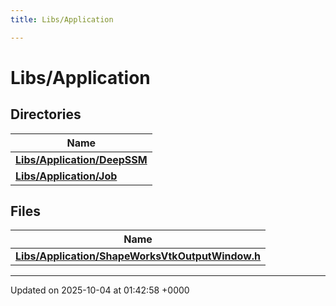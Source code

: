 ```yaml
---
title: Libs/Application

---
```


# Libs/Application



## Directories

| Name           |
| -------------- |
| **[Libs/Application/DeepSSM](../Files/dir_6a983b09072555944f6e4668cf5f99a9.md#dir-libs/application/deepssm)**  |
| **[Libs/Application/Job](../Files/dir_d0685ddcbfeb436aff8439708f351fe6.md#dir-libs/application/job)**  |

## Files

| Name           |
| -------------- |
| **[Libs/Application/ShapeWorksVtkOutputWindow.h](../Files/ShapeWorksVtkOutputWindow_8h.md#file-shapeworksvtkoutputwindow.h)**  |






-------------------------------

Updated on 2025-10-04 at 01:42:58 +0000
